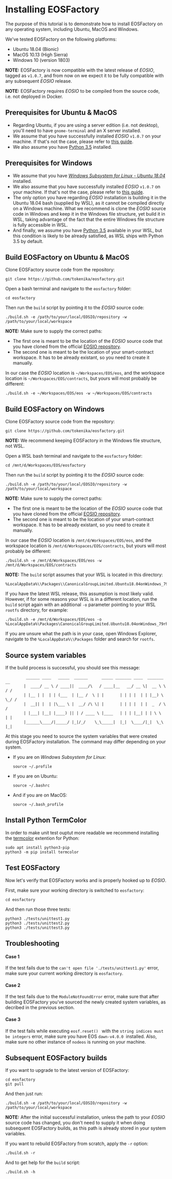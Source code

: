 # Installing EOSFactory

The purpose of this tutorial is to demonstrate how to install EOSFactory on any operating system, including Ubuntu, MacOS and Windows.

We've tested EOSFactory on the following platforms:

- Ubuntu 18.04 (Bionic)
- MacOS 10.13 (High Sierra)
- Windows 10 (version 1803)

**NOTE:** EOSFactory is now compatible with the latest release of *EOSIO*, tagged as `v1.0.7`, and from now on we expect it to be fully compatible with any subsequent *EOSIO* release.

**NOTE:** EOSFactory requires *EOSIO* to be compiled from the source code, i.e. not deployed in Docker.

## Prerequisites for Ubuntu & MacOS

* Regarding Ubuntu, if you are using a server edition (i.e. not desktop), you'll need to have `gnome-terminal` and an X server installed.
* We assume that you have successfully installed *EOSIO* `v1.0.7` on your machine. If that's not the case, please refer to [this guide](https://github.com/EOSIO/eos/wiki/Local-Environment).
* We also assume you have [Python 3.5](https://www.python.org/download/releases/3.0/) installed.

## Prerequisites for Windows

- We assume that you have [*Windows Subsystem for Linux - Ubuntu 18.04*](https://www.microsoft.com/en-us/p/ubuntu-1804/9n9tngvndl3q) installed.
- We also assume that you have successfully installed *EOSIO* `v1.0.7` on your machine. If that's not the case, please refer to [this guide](https://github.com/EOSIO/eos/wiki/Local-Environment).
- The only option you have regarding *EOSIO* installation is building it in the Ubuntu 18.04 bash (supplied by WSL), as it cannot be compiled directly on a Windows machine. What we recommend is clone the *EOSIO* source code in Windows and keep it in the Windows file structure, yet build it in WSL, taking advantage of the fact that the entire Windows file structure is fully accessible in WSL.
- And finally, we assume you have [Python 3.5](https://www.python.org/download/releases/3.0/) available in your WSL, but this condition is likely to be already satisfied, as WSL ships with Python 3.5 by default.

## Build EOSFactory on Ubuntu & MacOS

Clone EOSFactory source code from the repository:

```
git clone https://github.com/tokenika/eosfactory.git
```

Open a bash terminal and navigate to the `eosfactory` folder:

```
cd eosfactory
```

Then run the `build` script by pointing it to the *EOSIO* source code:

```
./build.sh -e /path/to/your/local/EOSIO/repository -w /path/to/your/local/workspace
```

**NOTE:** Make sure to supply the correct paths:

* The first one is meant to be the location of the *EOSIO* source code that you have cloned from the official [EOSIO repository](https://github.com/EOSIO/eos). 
* The second one is meant to be the location of your smart-contract workspace. It has to be already existant, so you need to create it manually.

In our case the *EOSIO* location is `~/Workspaces/EOS/eos`, and the workspace location is `~/Workspaces/EOS/contracts`, but yours will most probably be different:

```
./build.sh -e ~/Workspaces/EOS/eos -w ~/Workspaces/EOS/contracts
```

## Build EOSFactory on Windows

Clone EOSFactory source code from the repository:

```
git clone https://github.com/tokenika/eosfactory.git
```

**NOTE:** We recommend keeping EOSFactory in the Windows file structure, not WSL.

Open a WSL bash terminal and navigate to the `eosfactory` folder:

```
cd /mnt/d/Workspaces/EOS/eosfactory
```

Then run the `build` script by pointing it to the *EOSIO* source code:

```
./build.sh -e /path/to/your/local/EOSIO/repository -w /path/to/your/local/workspace
```

**NOTE:** Make sure to supply the correct paths:

- The first one is meant to be the location of the *EOSIO* source code that you have cloned from the official [EOSIO repository](https://github.com/EOSIO/eos). 
- The second one is meant to be the location of your smart-contract workspace. It has to be already existant, so you need to create it manually.

In our case the *EOSIO* location is `/mnt/d/Workspaces/EOS/eos`, and the workspace location is `/mnt/d/Workspaces/EOS/contracts`, but yours will most probably be different:

```
./build.sh -e /mnt/d/Workspaces/EOS/eos -w /mnt/d/Workspaces/EOS/contracts
```

**NOTE:** The `build` script assumes that your WSL is located in this directory:

```
%LocalAppData%\\Packages\\CanonicalGroupLimited.Ubuntu18.04onWindows_79rhkp1fndgsc
```

If you have the latest WSL release, this assumption is most likely valid. However, if for some reasons your WSL is in a different location, run the `build` script again with an additional `-o` parameter pointing to your WSL `rootfs` directory, for example:

```
./build.sh -e /mnt/d/Workspaces/EOS/eos -o %LocalAppData%\Packages\CanonicalGroupLimited.Ubuntu18.04onWindows_79rhkp1fndgsc\LocalState\rootfs
```

If you are unsure what the path is in your case, open Windows Explorer, navigate to the `%LocalAppData%\\Packages` folder and search for `rootfs`.

## Source system variables

If the build process is successful, you should see this message:

```
         ______ ____   _____  ______      _____ _______ ____  _______     __
        |  ____/ __ \ / ____||  ____/\   / ____|__   __/ __ \|  __ \ \   / /
        | |__ | |  | | (___  | |__ /  \ | |       | | | |  | | |__) \ \_/ / 
        |  __|| |  | |\___ \ |  __/ /\ \| |       | | | |  | |  _  / \   /  
        | |___| |__| |____) || | / ____ \ |____   | | | |__| | | \ \  | |   
        |______\____/|_____/ |_|/_/    \_\_____|  |_|  \____/|_|  \_\ |_|  
```

At this stage you need to source the system variables that were created during EOSFactory installation. The command may differ depending on your system. 

* If you are on *Windows Subsystem for Linux*:

  ```
  source ~/.profile
  ```

* If you are on Ubuntu:

  ```
  source ~/.bashrc
  ```

* And if you are on MacOS:

  ```
  source ~/.bash_profile
  ```

## Install Python TermColor

In order to make unit test ouptut more readable we recommend installing the [termcolor](https://pypi.org/project/termcolor/) extention for Python:

```
sudo apt install python3-pip
python3 -m pip install termcolor
```

## Test EOSFactory

Now let's verify that EOSFactory works and is properly hooked up to *EOSIO*.

First, make sure your working directory is switched to `eosfactory`:

```
cd eosfactory
```

And then run those three tests:

```
python3 ./tests/unittest1.py
python3 ./tests/unittest2.py
python3 ./tests/unittest3.py
```

## Troubleshooting

#### Case 1

If the test fails due to the `can't open file './tests/unittest1.py'` error, make sure your current working directory is `eosfactory`.

#### Case 2

If the test fails due to the `ModuleNotFoundError` error, make sure that after building EOSFactory you've sourced the newly created system variables, as decribed in the previous section.

#### Case 3

If the test fails while executing `eosf.reset() ` with the `string indices must be integers` error, make sure you have EOS `dawn-v4.0.0`  installed. Also, make sure no other instance of `nodeos` is running on your machine.

## Subsequent EOSFactory builds

If you want to upgrade to the latest version of EOSFactory:

```
cd eosfactory
git pull
```

And then just run:

```
./build.sh -e /path/to/your/local/EOSIO/repository -w /path/to/your/local/workspace
```

**NOTE:** After the initial successful installation, unless the path to your *EOSIO* source code has changed, you don't need to supply it when doing subsequent EOSFactory builds, as this path is already stored in your system variables.

If you want to rebuild EOSFactory from scratch, apply the `-r` option:

```
./build.sh -r
```

And to get help for the `build` script:

```
./build.sh -h
```

